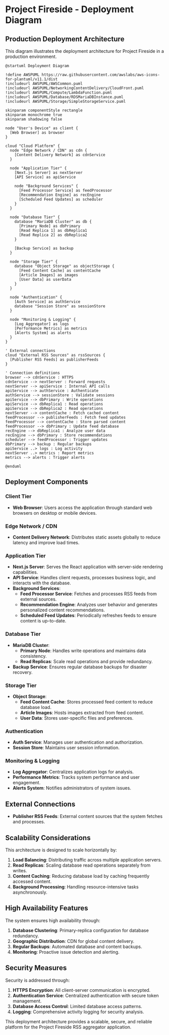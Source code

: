 # Project Fireside - Deployment Diagram

## Production Deployment Architecture

This diagram illustrates the deployment architecture for Project Fireside in a production environment.

```
@startuml Deployment Diagram

!define AWSPUML https://raw.githubusercontent.com/awslabs/aws-icons-for-plantuml/v11.1/dist
!includeurl AWSPUML/AWSCommon.puml
!includeurl AWSPUML/NetworkingContentDelivery/CloudFront.puml
!includeurl AWSPUML/Compute/LambdaFunction.puml
!includeurl AWSPUML/Database/RDSMariaDBInstance.puml
!includeurl AWSPUML/Storage/SimpleStorageService.puml

skinparam componentStyle rectangle
skinparam monochrome true
skinparam shadowing false

node "User's Device" as client {
  [Web Browser] as browser
}

cloud "Cloud Platform" {
  node "Edge Network / CDN" as cdn {
    [Content Delivery Network] as cdnService
  }
  
  node "Application Tier" {
    [Next.js Server] as nextServer
    [API Service] as apiService
    
    node "Background Services" {
      [Feed Processor Service] as feedProcessor
      [Recommendation Engine] as recEngine
      [Scheduled Feed Updates] as scheduler
    }
  }
  
  node "Database Tier" {
    database "MariaDB Cluster" as db {
      [Primary Node] as dbPrimary
      [Read Replica 1] as dbReplica1
      [Read Replica 2] as dbReplica2
    }
    
    [Backup Service] as backup
  }
  
  node "Storage Tier" {
    database "Object Storage" as objectStorage {
      [Feed Content Cache] as contentCache
      [Article Images] as images
      [User Data] as userData
    }
  }
  
  node "Authentication" {
    [Auth Service] as authService
    database "Session Store" as sessionStore
  }
  
  node "Monitoring & Logging" {
    [Log Aggregator] as logs
    [Performance Metrics] as metrics
    [Alerts System] as alerts
  }
}

' External connections
cloud "External RSS Sources" as rssSources {
  [Publisher RSS Feeds] as publisherFeeds
}

' Connection definitions
browser --> cdnService : HTTPS
cdnService --> nextServer : Forward requests
nextServer --> apiService : Internal API calls
apiService --> authService : Authenticate
authService --> sessionStore : Validate sessions
apiService --> dbPrimary : Write operations
apiService --> dbReplica1 : Read operations
apiService --> dbReplica2 : Read operations
nextServer --> contentCache : Fetch cached content
feedProcessor --> publisherFeeds : Fetch feed updates
feedProcessor --> contentCache : Store parsed content
feedProcessor --> dbPrimary : Update feed database
recEngine --> dbReplica1 : Analyze user data
recEngine --> dbPrimary : Store recommendations
scheduler --> feedProcessor : Trigger updates
dbPrimary --> backup : Regular backups
apiService ..> logs : Log activity
nextServer ..> metrics : Report metrics
metrics --> alerts : Trigger alerts

@enduml
```

## Deployment Components

### Client Tier
- **Web Browser**: Users access the application through standard web browsers on desktop or mobile devices.

### Edge Network / CDN
- **Content Delivery Network**: Distributes static assets globally to reduce latency and improve load times.

### Application Tier
- **Next.js Server**: Serves the React application with server-side rendering capabilities.
- **API Service**: Handles client requests, processes business logic, and interacts with the database.
- **Background Services**:
  - **Feed Processor Service**: Fetches and processes RSS feeds from external sources.
  - **Recommendation Engine**: Analyzes user behavior and generates personalized content recommendations.
  - **Scheduled Feed Updates**: Periodically refreshes feeds to ensure content is up-to-date.

### Database Tier
- **MariaDB Cluster**:
  - **Primary Node**: Handles write operations and maintains data consistency.
  - **Read Replicas**: Scale read operations and provide redundancy.
- **Backup Service**: Ensures regular database backups for disaster recovery.

### Storage Tier
- **Object Storage**:
  - **Feed Content Cache**: Stores processed feed content to reduce database load.
  - **Article Images**: Hosts images extracted from feed content.
  - **User Data**: Stores user-specific files and preferences.

### Authentication
- **Auth Service**: Manages user authentication and authorization.
- **Session Store**: Maintains user session information.

### Monitoring & Logging
- **Log Aggregator**: Centralizes application logs for analysis.
- **Performance Metrics**: Tracks system performance and user engagement.
- **Alerts System**: Notifies administrators of system issues.

## External Connections
- **Publisher RSS Feeds**: External content sources that the system fetches and processes.

## Scalability Considerations

This architecture is designed to scale horizontally by:

1. **Load Balancing**: Distributing traffic across multiple application servers.
2. **Read Replicas**: Scaling database read operations separately from writes.
3. **Content Caching**: Reducing database load by caching frequently accessed content.
4. **Background Processing**: Handling resource-intensive tasks asynchronously.

## High Availability Features

The system ensures high availability through:

1. **Database Clustering**: Primary-replica configuration for database redundancy.
2. **Geographic Distribution**: CDN for global content delivery.
3. **Regular Backups**: Automated database and content backups.
4. **Monitoring**: Proactive issue detection and alerting.

## Security Measures

Security is addressed through:

1. **HTTPS Encryption**: All client-server communication is encrypted.
2. **Authentication Service**: Centralized authentication with secure token management.
3. **Database Access Control**: Limited database access patterns.
4. **Logging**: Comprehensive activity logging for security analysis.

This deployment architecture provides a scalable, secure, and reliable platform for the Project Fireside RSS aggregator application. 